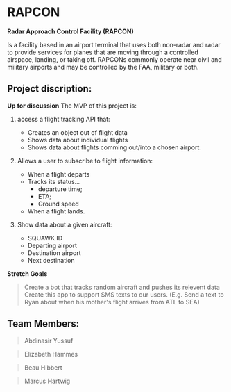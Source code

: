 # RAPCON

**Radar Approach Control Facility (RAPCON)**

Is a facility based in an airport terminal that uses both non-radar and radar to provide services for planes that are moving through a controlled airspace, landing, or taking off. RAPCONs commonly operate near civil and military airports and may be controlled by the FAA, military or both.

## Project discription:

**Up for discussion**
The MVP of this project is:

1. access a flight tracking API that:
    - Creates an object out of flight data
    - Shows data about individual flights
    - Shows data about flights comming out/into a chosen airport. 

2. Allows a user to subscribe to flight information:
    - When a flight departs
    - Tracks its status...
        - departure time;
        - ETA;
        - Ground speed
    - When a flight lands.

3. Show data about a given aircraft:
    - SQUAWK ID
    - Departing airport
    - Destination airport
    - Next destination

**Stretch Goals**

> Create a bot that tracks random aircraft and pushes its relevent data
> Create this app to support SMS texts to our users. (E.g. Send a text to Ryan about when his mother's flight arrives from ATL to SEA)

## Team Members:

> Abdinasir Yussuf

> Elizabeth Hammes

> Beau Hibbert

> Marcus Hartwig
